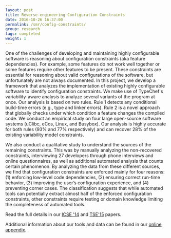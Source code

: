 ```yaml
---
layout: post
title: Reverse-engineering Configuration Constraints
date: 2016-10-26 16:37:00
permalink: /smr/config-constraints/
group: research
tags: completed
weight: 1
---
```


One of the challenges of developing and maintaining highly configurable software is reasoning about configuration constraints (aka feature dependencies). For example, some features do not work well together or some features require other features to be present. These constraints are essential for reasoning about valid configurations of the software, but unfortunately are not always documented. In this project, we develop a framework that analyzes the implementation of existing highly configurable software to identify configuration constraints.<!--more--> We make use of TypeChef's variability-aware analysis to analyze several variants of the program at once. Our analysis is based on two rules. Rule 1 detects any conditional build-time errors (e.g., type and linker errors). Rule 2 is a novel approach that globally checks under which condition a feature changes the compiled code. We conduct an empirical study on four large open-source software systems (uClibc, eCos, Linux, and Busybox). Our analysis is highly accurate for both rules (93% and 77% respectively) and can recover 28% of the existing variability model constraints.

We also conduct a qualitative study to understand the sources of the remaining constraints. This was by manually analyzing the non-recovered constraints, interviewing 27 developers through phone interviews and online questionnaires, as well as additional automated analysis that counts certain phenomenon. By analyzing the data from these different sources, we find that configuration constraints are enforced mainly for four reasons: (1) enforcing low-level code dependencies, (2) ensuring correct run-time behavior, (3) improving the user’s configuration experience, and (4) preventing corner cases. The classification suggests that while automated tools can potentially extract almost half of the enforced configuration constraints, other constraints require testing or domain knowledge limiting the completeness of automated tools.

Read the full details in our [ICSE '14](/resources/pubs/NADI_ICSE14.pdf) and [TSE'15](/resources/pubs/NADI_TSE_2015.pdf) papers.

Additional information about our tools and data can be found in our [online appendix](http://gsd.uwaterloo.ca/farce).



